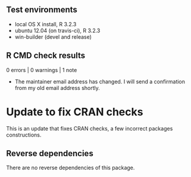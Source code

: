 ## Test environments
* local OS X install, R 3.2.3
* ubuntu 12.04 (on travis-ci), R 3.2.3
* win-builder (devel and release)

## R CMD check results

0 errors | 0 warnings | 1 note

* The maintainer email address has changed. I will send a confirmation 
  from my old email address shortly.

# Update to fix CRAN checks

This is an update that fixes CRAN checks, a few incorrect packages constructions.

## Reverse dependencies

There are no reverse dependencies of this package.
